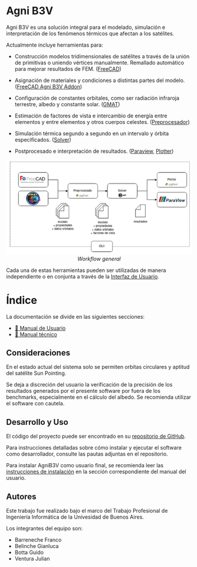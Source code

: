 # Agni B3V



Agni B3V es una solución integral para el modelado, simulación e interpretación de los fenómenos térmicos que afectan a los satélites.

Actualmente incluye herramientas para:

* Construcción modelos tridimensionales de satélites a través de la unión de primitivas o uniendo vértices manualmente. Remallado automático para mejorar resultados de FEM. ([FreeCAD](/user_manual/freecad/freecad.md))

* Asignación de materiales y condiciones a distintas partes del modelo. ([FreeCAD Agni B3V Addon](/user_manual/freecad_addon/freecad_addon.md))

* Configuración de constantes orbitales, como ser radiación infraroja terrestre, albedo y constante solar. ([GMAT](/user_manual/gmat/gmat.md))

* Estimación de factores de vista e intercambio de energía entre elementos y entre elementos y otros cuerpos celestes. ([Preprocesador](/user_manual/preprocessor/preprocessor.md))

* Simulación térmica segundo a segundo en un intervalo y órbita especificados. ([Solver](/user_manual/solver/solver.md))

* Postprocesado e interpretación de resultados. ([Paraview](/user_manual/paraview/paraview.md), [Plotter](/user_manual/plotter/plotter.md))

  

<center><img src="images/workflow.png" ...></center>

<center><i> Workflow general </i></center>


Cada una de estas herramientas pueden ser utilizadas de manera independiente o en conjunta a través de la [Interfaz de Usuario](/user_manual/gui/gui.md).



 # Índice

La documentación se divide en las siguientes secciones:

- [📁 Manual de Usuario](../user_manual/user_manual.md)
- [📁 Manual técnico](../technical_manual/technical_manual.md)


## Consideraciones

En el estado actual del sistema solo se permiten orbitas circulares y aptitud del satélite Sun Pointing.

Se deja a discreción del usuario la verificación de la precisión de los resultados generados por el presente software por fuera de los benchmarks, especialmente en el cálculo del albedo. Se recomienda utilizar el software con cautela.


## Desarrollo y Uso

El código del proyecto puede ser encontrado en su [repositorio de GitHub](https://github.com/JulianVentura/TrabajoProfesional).

Para instrucciones detalladas sobre cómo instalar y ejecutar el software como desarrollador, consulte las pautas adjuntas en el repositorio.

Para instalar AgniB3V como usuario final, se recomienda leer las [instrucciones de instalación](./user_manual/installation/installation.md) en la sección correspondiente del manual del usuario.


## Autores

Este trabajo fue realizado bajo el marco del Trabajo Profesional de Ingeniería Informática de la Univesidad de Buenos Aires.

Los integrantes del equipo son:

- Barreneche Franco
- Belinche Gianluca
- Botta Guido
- Ventura Julian
